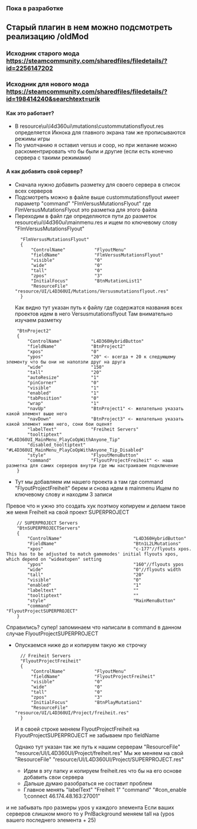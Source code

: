 ### Пока в разработке 

## Старый плагин в нем можно подсмотреть реализацию /oldMod

### Исходник старого мода https://steamcommunity.com/sharedfiles/filedetails/?id=2256147202

### Исходник для нового мода https://steamcommunity.com/sharedfiles/filedetails/?id=198414240&searchtext=urik



#### Как это работает?
- В resource\ui\l4d360ui\mutations\custommutationsflyout.res определяется Икнока для главного экрана там же прописываются режимы игры
- По умолчанию я оставил versus и coop, но при желание можно раскоментрировать что бы были и другие (если есть конечно сервера с такими режимами)

#### А как добавить свой сервер? 
- Сначала нужно добавить разметку для своего сервера в список всех серверов
- Подсмотреть можно в файле выше custommutationsflyout имеет параметр "command"				"FlmVersusMutationsFlyout" где FlmVersusMutationsFlyout это разметка для этого файла
- Переходим в файл где определяются пути до разметок resource\ui\l4d360ui\mainmenu.res и ищем по ключевому слову "FlmVersusMutationsFlyout"
  ```
	"FlmVersusMutationsFlyout"
	{
		"ControlName"			"FlyoutMenu"
		"fieldName"				"FlmVersusMutationsFlyout"
		"visible"				"0"
		"wide"					"0"
		"tall"					"0"
		"zpos"					"3"
		"InitialFocus"			"BtnMutationList1"
		"ResourceFile"			"resource/UI/L4D360UI/Mutations/Versusmutationsflyout.res"
	}
  ```
  Как видно тут указан путь к файлу где содержатся названия всех проектов идем в него Versusmutationsflyout
Там внимательно изучаем разметку
```
	"BtnProject2"
	{
		"ControlName"			"L4D360HybridButton"
		"fieldName"				"BtnProject2"
		"xpos"					"0"
		"ypos"					"20" <- всегда + 20 к следующему элементу что бы они не наползли друг на друга
		"wide"					"150"
		"tall"					"20"
		"autoResize"			"1"
		"pinCorner"				"0"
		"visible"				"1"
		"enabled"				"1"
		"tabPosition"			"0"
		"wrap"					"1"		
		"navUp"					"BtnProject1" <- желательно указать какой элемент выше него
		"navDown"				"BtnProject3" <- желательно указать какой элемент ниже него, сони бои оценят
		"labelText"				"Freiheit Servers"
		"tooltiptext"			"#L4D360UI_MainMenu_PlayCoOpWithAnyone_Tip"
		"disabled_tooltiptext"	"#L4D360UI_MainMenu_PlayCoOpWithAnyone_Tip_Disabled"
		"style"					"FlyoutMenuButton"
		"command"				"FlyoutProjectFreiheit" <- наша разметка для самих серверов внутри где мы настраиваем подключение
	}
```
- Тут мы добавляем им нашего проекта а там где command "FlyoutProjectFreiheit" берем и снова идем в mainmenu
Ищем по ключевому слову и находим 3 записи

Превое что н ужно это создать хук поэтмоу копируем и делаем такое же меня Freiheit на свой проект SUPERPROJECT
```
	// SUPERPROJECT Servers
	"BtnSUPERPROJECTServers"
	{
		"ControlName"                           "L4D360HybridButton"
		"FieldName"                             "Btn1L2LMutations"
		"xpos"                                  "c-177"//flyouts xpos. This has to be adjusted to match gamemodes' initial flyouts xpos, which depend on "wideatopen" setting
		"ypos"                                  "160"//flyouts ypos
		"wide"                                  "0"//flyouts width
		"tall"                                  "20"
		"visible"                               "0"
		"enabled"                               "1"
		"labeltext"                             ""
		"tooltiptext"                           ""
		"style"                                 "MainMenuButton"
		"command"                               "FlyoutProjectSUPERPROJECT"
	}
```

Справились? супер! запоминаем что написали в command в данном случае FlyoutProjectSUPERPROJECT
- Опускаемся ниже до и копируем такую же строчку
  ```
	// Freiheit Servers
	"FlyoutProjectFreiheit"
	{
		"ControlName"			"FlyoutMenu"
		"fieldName"				"FlyoutProjectFreiheit"
		"visible"				"0"
		"wide"					"0"
		"tall"					"0"
		"zpos"					"3"
		"InitialFocus"			"BtnPlayMutation1"
		"ResourceFile"			"resource/UI/L4D360UI/Project/freiheit.res"
	}
  ```

  И в своей строке меняем FlyoutProjectFreiheit на FlyoutProjectSUPERPROJECT не забываем про fieldName

  Однако тут указан так же путь к нашим серверам "ResourceFile"			"resource/UI/L4D360UI/Project/freiheit.res"
  Мы же меняем на свой "ResourceFile"			"resource/UI/L4D360UI/Project/SUPERPROJECT.res"

  - Идем в эту папку и копируем freiheit.res что бы на его основе добавить свои сервера
  - Дальше думаю разобраться не составит проблем
  - Главное менять
    		"labelText"				"Freiheit 1"
		"command"				"#con_enable 1;connect 46.174.48.163:27001"

и не забывать про размеры ypos у каждого элемента
Если ваших серверов слишком много то у PnlBackground меняем tall на (ypos вашего последнего элемента + 25)
